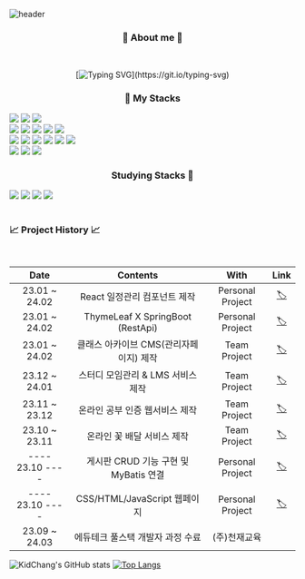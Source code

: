 ![header](https://capsule-render.vercel.app/api?type=waving&color=auto&height=200&section=header&text=Chang%20kyu%20&fontSize=60&animation=twinkling&text-color=black)

<h3 align="center"><b>👀 About me 👀</b></h3>

<div align="center">
  <br>

  [![Typing SVG](https://readme-typing-svg.demolab.com?font=Nanum+Gothic+Coding&size=30&pause=1000&color=000000&center=true&vcenter=true&width=1000&lines=“기술+스택을+빠르게+흡수하는+개발자+입니다.”;“함께+성장하는+것을+꾸준히+고민하는+개발자+입니다.”;"물음표+보단+느낌표를+주는+개발자+입니다.";)](https://git.io/typing-svg) 
  
</div>


<h3 align="center"><b>📖 My Stacks </b></h3>
<div>
<!-- <div align="center"> -->
  <img src="https://img.shields.io/badge/java-%23ED8B00.svg?style=for-the-badge&logo=openjdk&logoColor=white">
  <img src="https://img.shields.io/badge/spring-6DB33F?style=for-the-badge&logo=spring&logoColor=white">
  <img src="https://img.shields.io/badge/springboot-6DB33F?style=for-the-badge&logo=springboot&logoColor=white">
  <br>
  <img src="https://img.shields.io/badge/mysql-4479A1?style=for-the-badge&logo=mysql&logoColor=white">
  <img src="https://img.shields.io/badge/mariaDB-003545?style=for-the-badge&logo=mariaDB&logoColor=white">
  <img src="https://img.shields.io/badge/mybatis-004088?style=for-the-badge&logo=mybatis&logoColor=white">
  <img src="https://img.shields.io/badge/amazonaws-232F3E?style=for-the-badge&logo=amazonaws&logoColor=white">
  <img src="https://img.shields.io/badge/apache tomcat-F8DC75?style=for-the-badge&logo=apachetomcat&logoColor=white">
  <br>
  <img src="https://img.shields.io/badge/html5-E34F26?style=for-the-badge&logo=html5&logoColor=white">
  <img src="https://img.shields.io/badge/css-1572B6?style=for-the-badge&logo=css3&logoColor=white">
  <img src="https://img.shields.io/badge/javascript-F7DF1E?style=for-the-badge&logo=javascript&logoColor=black">
  <img src="https://img.shields.io/badge/react-61DAFB?style=for-the-badge&logo=react&logoColor=black">
  <img src="https://img.shields.io/badge/vue.js-4FC08D?style=for-the-badge&logo=vue.js&logoColor=white">
  <img src="https://img.shields.io/badge/node.js-6DA55F?style=for-the-badge&logo=node.js&logoColor=white">
  <br>
  <img src="https://img.shields.io/badge/github-181717?style=for-the-badge&logo=github&logoColor=white">
  <img src="https://img.shields.io/badge/Notion-%23000000.svg?style=for-the-badge&logo=notion&logoColor=white">
  <img src="https://img.shields.io/badge/Slack-4A154B?style=for-the-badge&logo=slack&logoColor=white">
  <br>
</div>

<h3 align="center"><b> Studying Stacks 📖</b></h3>
<div>
<!-- <div align="center"> -->
  <div>
  <img src="https://img.shields.io/badge/python-3670A0?style=for-the-badge&logo=python&logoColor=ffdd54">
  <img src="https://img.shields.io/badge/kotlin-%237F52FF.svg?style=for-the-badge&logo=kotlin&logoColor=white">
  <img src="https://img.shields.io/badge/unity-%23000000.svg?style=for-the-badge&logo=unity&logoColor=white">
  <img src="https://img.shields.io/badge/unrealengine-%23313131.svg?style=for-the-badge&logo=unrealengine&logoColor=white">
 <br>
  <br>
</div>
  <h3>📈 Project History 📈</h3>
  
<br>
  
| Date | Contents | With | Link |
|:---:|:---:|:---:|:---:|
| 23.01 ~ 24.02 | React 일정관리 컴포넌트 제작 | Personal Project | [🏷](https://github.com/kidchang93/todo-app) |
| 23.01 ~ 24.02 | ThymeLeaf X SpringBoot (RestApi) | Personal Project | [🏷](https://github.com/kidchang93/sbt_data/tree/main/Board) |
| 23.01 ~ 24.02 | 클래스 아카이브 CMS(관리자페이지) 제작 | Team Project | [🏷](https://github.com/kidchang93/SloopArchive) |
| 23.12 ~ 24.01 | 스터디 모임관리 & LMS 서비스 제작 | Team Project | [🏷](https://github.com/kidchang93/Sloop-Spring) |
| 23.11 ~ 23.12 | 온라인 공부 인증 웹서비스 제작 | Team Project | [🏷](https://github.com/kidchang93/GongCheck/tree/main) |
| 23.10 ~ 23.11 | 온라인 꽃 배달 서비스 제작 | Team Project | [🏷](https://github.com/kidchang93/team3_project/tree/develop) |
| ---- 23.10 ---- | 게시판 CRUD 기능 구현 및 MyBatis 연결 | Personal Project | [🏷](https://github.com/kidchang93/ck_database/tree/main/Java_MyBatis) |
| ---- 23.10 ---- | CSS/HTML/JavaScript 웹페이지 | Personal Project | [🏷](https://github.com/kidchang93/webProject) |
| 23.09 ~ 24.03 | 에듀테크 풀스택 개발자 과정 수료 | (주)천재교육 |


![KidChang's GitHub stats](https://github-readme-stats.vercel.app/api?username=kidchang93&show_icons=true&theme=solarized-light) [![Top Langs](https://github-readme-stats.vercel.app/api/top-langs/?username=kidchang93&layout=compact)](https://github.com/kidchang93/github-readme-stats)

